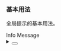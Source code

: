 ### 基本用法

全局提示的基本用法。

<div class="cell-demo vp-raw">
  <yc-button @click="this.$message.info('This is an info message')"
    >Info Message</yc-button
  >
</div>

<script setup></script>

<details>
<summary>
 <button class="code-btn"  >
    <icon-code />
 </button>
</summary>

```vue
<template>
  <yc-button @click="this.$message.info('This is an info message')"
    >Info Message</yc-button
  >
</template>
<script setup></script>
```

</details>
